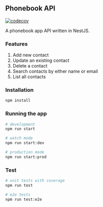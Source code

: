## Phonebook API

[![codecov](https://codecov.io/gh/ifaisalalam/phonebook-api/branch/master/graph/badge.svg?token=97PSQYQKPA)](https://codecov.io/gh/ifaisalalam/phonebook-api)

A phonebook app API written in NestJS.

### Features

1. Add new contact
2. Update an existing contact
3. Delete a contact
4. Search contacts by either name or email
5. List all contacts

### Installation

```bash
npm install
```

### Running the app

```bash
# development
npm run start

# watch mode
npm run start:dev

# production mode
npm run start:prod
```

### Test

```bash
# unit tests with coverage
npm run test

# e2e tests
npm run test:e2e
```
